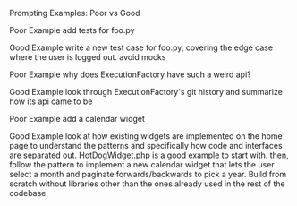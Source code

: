 Prompting Examples: Poor vs Good

Poor Example
add tests for foo.py

Good Example
write a new test case for foo.py, covering the edge case where the user is logged out. avoid mocks

Poor Example
why does ExecutionFactory have such a weird api?

Good Example
look through ExecutionFactory's git history and summarize how its api came to be

Poor Example
add a calendar widget

Good Example
look at how existing widgets are implemented on the home page to understand the patterns and specifically how code and interfaces are separated out. HotDogWidget.php is a good example to start with. then, follow the pattern to implement a new calendar widget that lets the user select a month and paginate forwards/backwards to pick a year. Build from scratch without libraries other than the ones already used in the rest of the codebase.